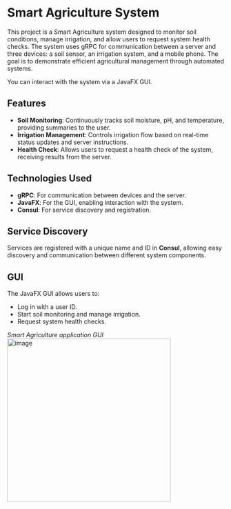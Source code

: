 # Smart Agriculture System
This project is a Smart Agriculture system designed to monitor soil conditions, manage irrigation, and allow users to request system health checks. 
The system uses gRPC for communication between a server and three devices: a soil sensor, an irrigation system, and a mobile phone. 
The goal is to demonstrate efficient agricultural management through automated systems.

You can interact with the system via a JavaFX GUI.

## Features
- **Soil Monitoring**: Continuously tracks soil moisture, pH, and temperature, providing summaries to the user.
- **Irrigation Management**: Controls irrigation flow based on real-time status updates and server instructions.
- **Health Check**: Allows users to request a health check of the system, receiving results from the server.

## Technologies Used
- **gRPC**: For communication between devices and the server.
- **JavaFX**: For the GUI, enabling interaction with the system.
- **Consul**: For service discovery and registration.

## Service Discovery
Services are registered with a unique name and ID in **Consul**, allowing easy discovery and communication between different system components.

## GUI
The JavaFX GUI allows users to:
- Log in with a user ID.
- Start soil monitoring and manage irrigation.
- Request system health checks.

*Smart Agriculture application GUI*
<img width="379" alt="image" src="https://github.com/user-attachments/assets/be1affb0-6593-4b2b-99cf-80e4567b52bd" />




  
